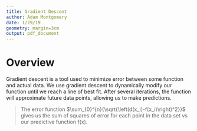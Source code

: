 ```yaml
---
title: Gradient Descent
author: Adam Montgomery
date: 1/29/19
geometry: margin=3cm
output: pdf_document
---
```


# Overview
Gradient descent is a tool used to minimize 
error between some function and actual data. 
We use gradient descent to dynamically modify 
our function until we reach a line of best fit. 
After several iterations, the function will approximate 
future data points, allowing us to make predictions.

> The error function
$\sum_{0}^{n}{\sqrt{\left(d(x_i)-f(x_i)\right)^2}}$
gives us the sum of squares of error for each point in the
data set vs our predictive function f(x).

